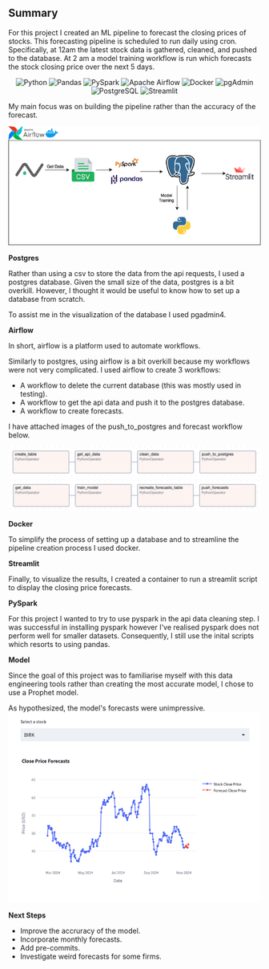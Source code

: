 ## Summary
For this project I created an ML pipeline to forecast the closing prices of stocks. This forecasting pipeline is scheduled to run daily using cron. Specifically, at 12am the latest stock data is gathered, cleaned, and pushed to the database. At 2 am a model training workflow is run which forecasts the stock closing price over the next 5 days.

<p align="center">
    <img src="https://img.shields.io/badge/python-3670A0?style=for-the-badge&logo=python&logoColor=ffdd54" alt="Python">
    <img src="https://img.shields.io/badge/pandas-%23150458.svg?style=for-the-badge&logo=pandas&logoColor=white" alt="Pandas">
    <img src="https://img.shields.io/badge/PySpark-E25A1C?style=for-the-badge&logo=apache-spark&logoColor=white" alt="PySpark">
    <img src="https://img.shields.io/badge/Apache%20Airflow-017CEE?style=for-the-badge&logo=Apache%20Airflow&logoColor=white" alt="Apache Airflow">
    <img src="https://img.shields.io/badge/docker-%230db7ed.svg?style=for-the-badge&logo=docker&logoColor=white" alt="Docker">
    <img src="https://img.shields.io/badge/pgAdmin-316192?style=for-the-badge&logo=postgresql&logoColor=white" alt="pgAdmin">
    <img src="https://img.shields.io/badge/PostgreSQL-336791?style=for-the-badge&logo=postgresql&logoColor=white" alt="PostgreSQL">
    <img src="https://img.shields.io/badge/Streamlit-FF4B4B?style=for-the-badge&logo=streamlit&logoColor=white" alt="Streamlit">
</p>


My main focus was on building the pipeline rather than the accuracy of the forecast.

![alt text](./source_images/finance_pipeline.png)

**Postgres**

Rather than using a csv to store the data from the api requests, I used a postgres database. Given the small size of the data, postgres is a bit overkill. However, I thought it would be useful to know how to set up a database from scratch.  

To assist me in the visualization of the database I used pgadmin4. 

**Airflow**

In short, airflow is a platform used to automate workflows.

Similarly to postgres, using airflow is a bit overkill because my workflows were not very complicated. I used airflow to create 3 workflows:
* A workflow to delete the current database (this was mostly used in testing).
* A workflow to get the api data and push it to the postgres database.
* A workflow to create forecasts.

I have attached images of the push_to_postgres and forecast workflow below.

![alt text](./source_images/push_to_postgres_workflow.png)
![alt text](./source_images/forecast_workflow.png)

**Docker**

To simplify the process of setting up a database and to streamline the pipeline creation process I used docker. 

**Streamlit**

Finally, to visualize the results, I created a container to run a streamlit script to display the closing price forecasts.

**PySpark**

For this project I wanted to try to use pyspark in the api data cleaning step. I was successful in installing pyspark however I've realised pyspark does not perform well for smaller datasets. Consequently, I still use the inital scripts which resorts to using pandas.

**Model**

Since the goal of this project was to familiarise myself with this data engineering tools rather than creating the most accurate model, I chose to use a Prophet model.

As hypothesized, the model's forecasts were unimpressive.
![Alt text](./source_images/streamlit_example.png)

**Next Steps**
* Improve the accruracy of the model.
* Incorporate monthly forecasts.
* Add pre-commits.
* Investigate weird forecasts for some firms.
